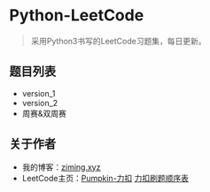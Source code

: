 # Python-LeetCode
> 采用Python3书写的LeetCode习题集，每日更新。
## 题目列表
- version_1
- version_2
- 周赛&双周赛
## 关于作者
- 我的博客：[ziming.xyz](https://www.ziming.xyz/)
- LeetCode主页：[Pumpkin-力扣](https://leetcode-cn.com/u/ml-zimingmeng/)
[力扣刷题顺序表](src/readme.md)
